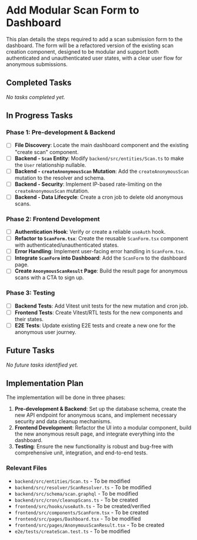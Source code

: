 # Add Modular Scan Form to Dashboard

This plan details the steps required to add a scan submission form to the dashboard. The form will be a refactored version of the existing scan creation component, designed to be modular and support both authenticated and unauthenticated user states, with a clear user flow for anonymous submissions.

## Completed Tasks

_No tasks completed yet._

## In Progress Tasks

### Phase 1: Pre-development & Backend

- [ ] **File Discovery**: Locate the main dashboard component and the existing "create scan" component.
- [ ] **Backend - `Scan` Entity**: Modify `backend/src/entities/Scan.ts` to make the `User` relationship nullable.
- [ ] **Backend - `createAnonymousScan` Mutation**: Add the `createAnonymousScan` mutation to the resolver and schema.
- [ ] **Backend - Security**: Implement IP-based rate-limiting on the `createAnonymousScan` mutation.
- [ ] **Backend - Data Lifecycle**: Create a cron job to delete old anonymous scans.

### Phase 2: Frontend Development

- [ ] **Authentication Hook**: Verify or create a reliable `useAuth` hook.
- [ ] **Refactor to `ScanForm.tsx`**: Create the reusable `ScanForm.tsx` component with authenticated/unauthenticated states.
- [ ] **Error Handling**: Implement user-facing error handling in `ScanForm.tsx`.
- [ ] **Integrate `ScanForm` into Dashboard**: Add the `ScanForm` to the dashboard page.
- [ ] **Create `AnonymousScanResult` Page**: Build the result page for anonymous scans with a CTA to sign up.

### Phase 3: Testing

- [ ] **Backend Tests**: Add Vitest unit tests for the new mutation and cron job.
- [ ] **Frontend Tests**: Create Vitest/RTL tests for the new components and their states.
- [ ] **E2E Tests**: Update existing E2E tests and create a new one for the anonymous user journey.

## Future Tasks

_No future tasks identified yet._

## Implementation Plan

The implementation will be done in three phases:

1. **Pre-development & Backend**: Set up the database schema, create the new API endpoint for anonymous scans, and implement necessary security and data cleanup mechanisms.
2. **Frontend Development**: Refactor the UI into a modular component, build the new anonymous result page, and integrate everything into the dashboard.
3. **Testing**: Ensure the new functionality is robust and bug-free with comprehensive unit, integration, and end-to-end tests.

### Relevant Files

- `backend/src/entities/Scan.ts` - To be modified
- `backend/src/resolver/ScanResolver.ts` - To be modified
- `backend/src/schema/scan.graphql` - To be modified
- `backend/src/cron/cleanupScans.ts` - To be created
- `frontend/src/hooks/useAuth.ts` - To be created/verified
- `frontend/src/components/ScanForm.tsx` - To be created
- `frontend/src/pages/Dashboard.tsx` - To be modified
- `frontend/src/pages/AnonymousScanResult.tsx` - To be created
- `e2e/tests/createScan.test.ts` - To be modified
